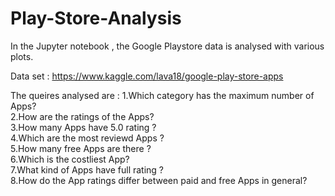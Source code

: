 # Play-Store-Analysis

In the Jupyter notebook , the Google Playstore data is analysed with various plots.

Data set : https://www.kaggle.com/lava18/google-play-store-apps
         
The queires analysed are :
1.Which category has the maximum number of Apps?<br/>
2.How are the ratings of the Apps?<br/>
3.How many Apps have 5.0 rating ?<br/>
4.Which are the most reviewd Apps ?<br/>
5.How many free Apps are there ?<br/>
6.Which is the costliest App?<br/>
7.What kind of Apps have full rating ?<br/>
8.How do the App ratings differ between paid and free Apps in general?
